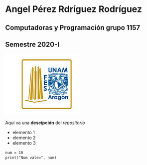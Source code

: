 # Angel Pérez Rdríguez Rodríguez
## Computadoras y Programación grupo 1157
## Semestre 2020-I
![Logo FES Aragón](fesa.jpg)

Aquí va una **descipción** del *repositorio*
- elemento 1
- elemento 2
- elemento 3

```
num = 10
print("Num vale=", num)
```


